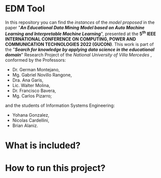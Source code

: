 # EDM Tool
In this repository you can find the *instances* of the *model proposed* in the paper "***An Educational Data Mining Model based on Auto Machine Learning and Interpretable Machine Learning***", presented at the **5<sup>th</sup> IEEE INTERNATIONAL CONFERENCE ON COMPUTING, POWER AND COMMUNICATION TECHNOLOGIES 2022 (GUCON)**.
This work is part of the "***Search for knowledge by applying data science in the educational domain***" Research Project of the *National University of Villa Mercedes* , conformed by the Professors:
- Dr. German Montejano,
- Mg. Gabriel Novillo Rangone,
- Dra. Ana Garis,
- Lic. Walter Molina,
- Dr. Francisco Bavera,
- Mg. Carlos Pizarro;

and the students of Information Systems Engineering:
- Yohana Gonzalez,
- Nicolas Cardellini,
- Brian Alaniz.

# What is included?


# How to run this project?
